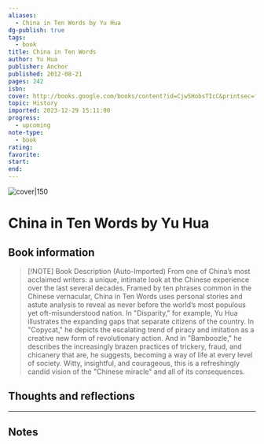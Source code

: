 ```yaml
---
aliases:
  - China in Ten Words by Yu Hua
dg-publish: true
tags:
  - book
title: China in Ten Words
author: Yu Hua 
publisher: Anchor
published: 2012-08-21
pages: 242
isbn: 
cover: http://books.google.com/books/content?id=CjwSHobsTIcC&printsec=frontcover&img=1&zoom=1&edge=curl&source=gbs_api
topic: History
imported: 2023-12-29 15:11:00
progress:
  - upcoming
note-type:
  - book
rating: 
favorite: 
start: 
end:
---
```


![cover|150](http://books.google.com/books/content?id=CjwSHobsTIcC&printsec=frontcover&img=1&zoom=1&edge=curl&source=gbs_api)

# China in Ten Words by Yu Hua

## Book information

> [!NOTE] Book Description (Auto-Imported)
> From one of China’s most acclaimed writers: a unique, intimate look at the Chinese experience over the last several decades. Framed by ten phrases common in the Chinese vernacular, China in Ten Words uses personal stories and astute analysis to reveal as never before the world’s most populous yet oft-misunderstood nation. In "Disparity," for example, Yu Hua illustrates the expanding gaps that separate citizens of the country. In "Copycat," he depicts the escalating trend of piracy and imitation as a creative new form of revolutionary action. And in "Bamboozle," he describes the increasingly brazen practices of trickery, fraud, and chicanery that are, he suggests, becoming a way of life at every level of society. Witty, insightful, and courageous, this is a refreshingly candid vision of the "Chinese miracle" and all of its consequences.

## Thoughts and reflections



---
## Notes